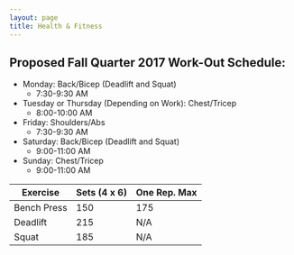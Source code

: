 ```yaml
---
layout: page
title: Health & Fitness
---
```


## Proposed Fall Quarter 2017 Work-Out Schedule:
* Monday: Back/Bicep (Deadlift and Squat)
  -  7:30-9:30 AM
* Tuesday or Thursday (Depending on Work): Chest/Tricep
  - 8:00-10:00 AM 
* Friday: Shoulders/Abs
  - 7:30-9:30 AM 
* Saturday: Back/Bicep (Deadlift and Squat)
  - 9:00-11:00 AM
* Sunday: Chest/Tricep 
  - 9:00-11:00 AM

| Exercise | Sets (4 x 6) | One Rep. Max |
|-------|--------|---------|
| Bench Press | 150 | 175 |
| Deadlift | 215 | N/A |
| Squat | 185 | N/A |
